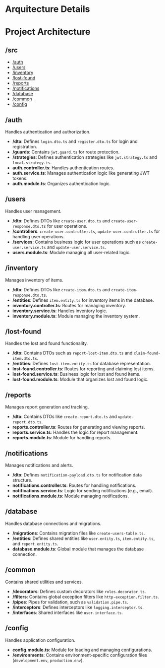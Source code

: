 # Arquitecture Details
# Project Architecture

## /src
- [/auth](#auth)
- [/users](#users)
- [/inventory](#inventory)
- [/lost-found](#lost-found)
- [/reports](#reports)
- [/notifications](#notifications)
- [/database](#database)
- [/common](#common)
- [/config](#config)

## <a name="auth"></a> /auth
Handles authentication and authorization.
- **/dto**: Defines `login.dto.ts` and `register.dto.ts` for login and registration.
- **/guards**: Contains `jwt.guard.ts` for route protection.
- **/strategies**: Defines authentication strategies like `jwt.strategy.ts` and `local.strategy.ts`.
- **auth.controller.ts**: Handles authentication routes.
- **auth.service.ts**: Manages authentication logic like generating JWT tokens.
- **auth.module.ts**: Organizes authentication logic.

## <a name="users"></a> /users
Handles user management.
- **/dto**: Defines DTOs like `create-user.dto.ts` and `create-user-response.dto.ts` for user operations.
- **/controllers**: `create-user.controller.ts`, `update-user.controller.ts` for handling user operations.
- **/services**: Contains business logic for user operations such as `create-user.service.ts` and `update-user.service.ts`.
- **users.module.ts**: Module managing all user-related logic.

## <a name="inventory"></a> /inventory
Manages inventory of items.
- **/dto**: Defines DTOs like `create-item.dto.ts` and `create-item-response.dto.ts`.
- **/entities**: Defines `item.entity.ts` for inventory items in the database.
- **inventory.controller.ts**: Routes for managing inventory.
- **inventory.service.ts**: Handles inventory logic.
- **inventory.module.ts**: Module managing the inventory system.

## <a name="lost-found"></a> /lost-found
Handles the lost and found functionality.
- **/dto**: Contains DTOs such as `report-lost-item.dto.ts` and `claim-found-item.dto.ts`.
- **/entities**: Defines `lost-item.entity.ts` for database representation.
- **lost-found.controller.ts**: Routes for reporting and claiming lost items.
- **lost-found.service.ts**: Business logic for lost and found items.
- **lost-found.module.ts**: Module that organizes lost and found logic.

## <a name="reports"></a> /reports
Manages report generation and tracking.
- **/dto**: Contains DTOs like `create-report.dto.ts` and `update-report.dto.ts`.
- **reports.controller.ts**: Routes for generating and viewing reports.
- **reports.service.ts**: Handles the logic for report management.
- **reports.module.ts**: Module for handling reports.

## <a name="notifications"></a> /notifications
Manages notifications and alerts.
- **/dto**: Defines `notification-payload.dto.ts` for notification data structure.
- **notifications.controller.ts**: Routes for handling notifications.
- **notifications.service.ts**: Logic for sending notifications (e.g., email).
- **notifications.module.ts**: Module managing notifications.

## <a name="database"></a> /database
Handles database connections and migrations.
- **/migrations**: Contains migration files like `create-users-table.ts`.
- **/entities**: Defines shared entities like `user.entity.ts`, `item.entity.ts`, and `report.entity.ts`.
- **database.module.ts**: Global module that manages the database connection.

## <a name="common"></a> /common
Contains shared utilities and services.
- **/decorators**: Defines custom decorators like `roles.decorator.ts`.
- **/filters**: Contains global exception filters like `http-exception.filter.ts`.
- **/pipes**: Pipes for validation, such as `validation.pipe.ts`.
- **/interceptors**: Defines interceptors like `logging.interceptor.ts`.
- **/interfaces**: Shared interfaces like `user.interface.ts`.

## <a name="config"></a> /config
Handles application configuration.
- **config.module.ts**: Module for loading and managing configurations.
- **/environments**: Contains environment-specific configuration files (`development.env`, `production.env`).
